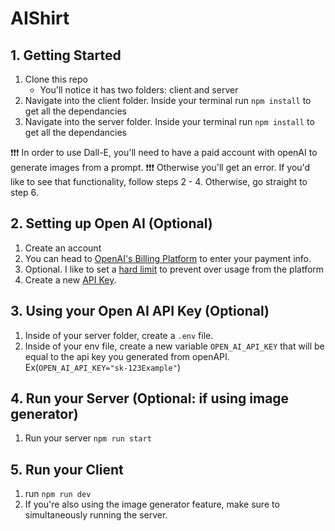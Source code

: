 # AIShirt

## 1. Getting Started 
1. Clone this repo
   - You'll notice it has two folders: client and server
2. Navigate into the client folder. Inside your terminal run `npm install` to get all the dependancies
3. Navigate into the server folder. Inside your terminal run `npm install` to get all the dependancies

❗❗❗ In order to use Dall-E, you'll need to have a paid account with openAI to generate images from a prompt. 
❗❗❗ Otherwise you'll get an error. If you'd like to see that functionality, follow steps 2 - 4. Otherwise, go straight to step 6. 

## 2. Setting up Open AI (Optional)
1. Create an account
2. You can head to [OpenAI's Billing Platform](https://platform.openai.com/account/billing/overview) to enter your payment info.
3. Optional. I like to set a [hard limit](https://platform.openai.com/account/billing/limits) to prevent over usage from the platform
4. Create a new [API Key](https://platform.openai.com/account/api-keys).

## 3. Using your Open AI API Key (Optional)
1. Inside of your server folder, create a `.env` file.
2. Inside of your env file, create a new variable `OPEN_AI_API_KEY` that will be equal to the api key you generated from openAPI.
   Ex(`OPEN_AI_API_KEY="sk-123Example"`)

## 4. Run your Server (Optional: if using image generator)
1. Run your server `npm run start`

## 5. Run your Client 
1. run `npm run dev`
2. If you're also using the image generator feature, make sure to simultaneously running the server. 

